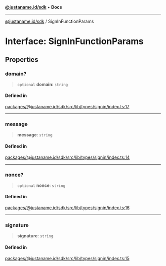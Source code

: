 [**@justaname.id/sdk**](../README.md) • **Docs**

***

[@justaname.id/sdk](../globals.md) / SignInFunctionParams

# Interface: SignInFunctionParams

## Properties

### domain?

> `optional` **domain**: `string`

#### Defined in

[packages/@justaname.id/sdk/src/lib/types/signin/index.ts:17](https://github.com/JustaName-id/JustaName-sdk/blob/dc845c10af242e3ca87d95ef392516ac0bfa8b95/packages/@justaname.id/sdk/src/lib/types/signin/index.ts#L17)

***

### message

> **message**: `string`

#### Defined in

[packages/@justaname.id/sdk/src/lib/types/signin/index.ts:14](https://github.com/JustaName-id/JustaName-sdk/blob/dc845c10af242e3ca87d95ef392516ac0bfa8b95/packages/@justaname.id/sdk/src/lib/types/signin/index.ts#L14)

***

### nonce?

> `optional` **nonce**: `string`

#### Defined in

[packages/@justaname.id/sdk/src/lib/types/signin/index.ts:16](https://github.com/JustaName-id/JustaName-sdk/blob/dc845c10af242e3ca87d95ef392516ac0bfa8b95/packages/@justaname.id/sdk/src/lib/types/signin/index.ts#L16)

***

### signature

> **signature**: `string`

#### Defined in

[packages/@justaname.id/sdk/src/lib/types/signin/index.ts:15](https://github.com/JustaName-id/JustaName-sdk/blob/dc845c10af242e3ca87d95ef392516ac0bfa8b95/packages/@justaname.id/sdk/src/lib/types/signin/index.ts#L15)
